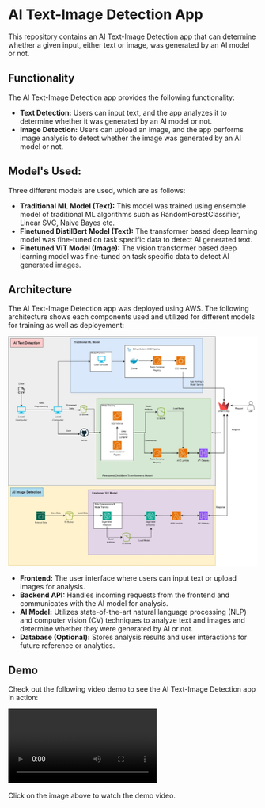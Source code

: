 # AI Text-Image Detection App

This repository contains an AI Text-Image Detection app that can determine whether a given input, either text or image, was generated by an AI model or not.

## Functionality

The AI Text-Image Detection app provides the following functionality:

- **Text Detection:** Users can input text, and the app analyzes it to determine whether it was generated by an AI model or not.
- **Image Detection:** Users can upload an image, and the app performs image analysis to detect whether the image was generated by an AI model or not.

## Model's Used:
Three different models are used, which are as follows:

- **Traditional ML Model (Text):** This model was trained using ensemble model of traditional ML algorithms such as RandomForestClassifier, Linear SVC, Naive Bayes etc.
- **Finetuned DistilBert Model (Text):** The transformer based deep learning model was fine-tuned on task specific data to detect AI generated text.
- **Finetuned ViT Model (Image):** The vision transformer based deep learning model was fine-tuned on task specific data to detect AI generated images.

## Architecture

The AI Text-Image Detection app was deployed using AWS. The following architecture shows each components used and utilized for different models for training as well as deployement:

![Architecture](media/final_architecture_AI_detection.jpg)

- **Frontend:** The user interface where users can input text or upload images for analysis.
- **Backend API:** Handles incoming requests from the frontend and communicates with the AI model for analysis.
- **AI Model:** Utilizes state-of-the-art natural language processing (NLP) and computer vision (CV) techniques to analyze text and images and determine whether they were generated by AI or not.
- **Database (Optional):** Stores analysis results and user interactions for future reference or analytics.

## Demo

Check out the following video demo to see the AI Text-Image Detection app in action:

![AI Text-Image Detection Demo](media/Ai_detection_app_demo.mp4)

Click on the image above to watch the demo video.







